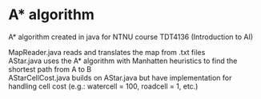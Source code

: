 # A* algorithm
A* algorithm created in java for NTNU course TDT4136 (Introduction to AI)

MapReader.java reads and translates the map from .txt files <br />
AStar.java uses the A* algorithm with Manhatten heuristics to find the shortest path from A to B <br />
AStarCellCost.java builds on AStar.java but have implementation for handling cell cost (e.g.: watercell = 100, roadcell = 1, etc.)
